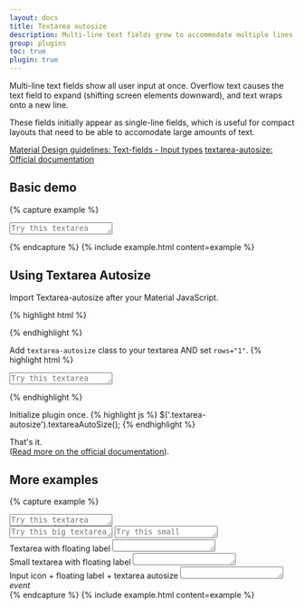 ```yaml
---
layout: docs
title: Textarea autosize
description: Multi-line text fields grow to accommodate multiple lines of text.
group: plugins
toc: true
plugin: true
---
```


Multi-line text fields show all user input at once. Overflow text causes the text field to expand (shifting screen elements downward), and text wraps onto a new line.

These fields initially appear as single-line fields, which is useful for compact layouts that need to be able to accomodate large amounts of text.

<div class="list-group my-2 my-lg-5">
    <a href="https://material.io/components/text-fields#input-types" target="_blank" class="list-group-item list-group-item-action d-flex font-weight-bold">
      <span class="list-group-item-icon lgi-icon-md"></span>
      Material Design guidelines: Text-fields - Input types</a>
    <a href="https://github.com/javierjulio/textarea-autosize" target="_blank" class="list-group-item list-group-item-action d-flex font-weight-bold">
    <span class="list-group-item-icon lgi-icon-bs"></span>
    textarea-autosize: Official documentation</a>
</div>

## Basic demo

{% capture example %}
<textarea class="form-control textarea-autosize my-5" id="textareaExample" rows="1" placeholder="Try this textarea"></textarea>
{% endcapture %}
{% include example.html content=example %}

## Using Textarea Autosize

Import Textarea-autosize after your Material JavaScript.

{% highlight html %}
<script src="https://cdn.jsdelivr.net/npm/textarea-autosize/dist/jquery.textarea_autosize.min.js"></script>
{% endhighlight %}

Add `textarea-autosize` class to your textarea AND set `rows="1"`.
{% highlight html %}
<textarea class="form-control textarea-autosize" id="textareaExample" rows="1" placeholder="Try this textarea"></textarea>
{% endhighlight %}

Initialize plugin once.
{% highlight js %}
$('.textarea-autosize').textareaAutoSize();
{% endhighlight %}

That's it.  
([Read more on the official documentation](https://github.com/javierjulio/textarea-autosize)).

## More examples

{% capture example %}
<div class="textfield-box my-2">
  <textarea class="form-control textarea-autosize" id="textareaExampleField" rows="1" placeholder="Try this textarea with textfield box"></textarea>
</div>
<textarea class="form-control form-control-lg textarea-autosize" id="textareaExampleBig" rows="1" placeholder="Try this big textarea"></textarea>
<textarea class="form-control form-control-sm textarea-autosize" id="textareaExampleSmall" rows="1" placeholder="Try this small textarea"></textarea>
<div class="form-group">
  <div class="floating-label">
    <label for="floating">Textarea with floating label</label>
    <textarea class="form-control textarea-autosize" id="floating" rows="1"></textarea>
  </div>
</div>
<div class="form-group">
  <div class="floating-label floating-label-sm">
    <label for="floating-sm">Small textarea with floating label</label>
    <textarea class="form-control form-control-sm textarea-autosize" id="floating-sm" rows="1"></textarea>
  </div>
</div>
<div class="form-group">
  <div class="input-group">
    <div class="floating-label">
      <label for="floating-icon">Input icon + floating label + textarea autosize</label>
      <textarea class="form-control textarea-autosize" id="floating-icon" rows="1"></textarea>
    </div>
    <span class="input-group-icon">
      <i class="material-icons">event</i>
    </span>
  </div>
</div>
{% endcapture %}
{% include example.html content=example %}
